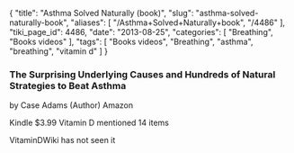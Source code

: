 {
    "title": "Asthma Solved Naturally (book)",
    "slug": "asthma-solved-naturally-book",
    "aliases": [
        "/Asthma+Solved+Naturally+book",
        "/4486"
    ],
    "tiki_page_id": 4486,
    "date": "2013-08-25",
    "categories": [
        "Breathing",
        "Books videos"
    ],
    "tags": [
        "Books videos",
        "Breathing",
        "asthma",
        "breathing",
        "vitamin d"
    ]
}


### The Surprising Underlying Causes and Hundreds of Natural Strategies to Beat Asthma

by Case Adams (Author) Amazon

Kindle     $3.99   Vitamin D mentioned  14 items

VitaminDWiki has not seen it